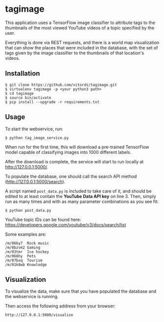 # tagimage

This application uses a TensorFlow image classifier to attribute tags to the thumbnails of the most viewed YouTube videos of a topic specified by the user. 

Everything is done via REST requests, and there is a world map visualization that can show the places that were included in the database, with the set of tags given by the image classifier to the thumbnails of that location's videos.

## Installation
```
$ git clone https://github.com/vitords/tagimage.git
$ virtualenv tagimage -p <your python3 path>
$ cd tagimage
$ source bin/activate
$ pip install --upgrade -r requirements.txt
```

## Usage
To start the webservice, run:
```
$ python tag_image_service.py
```
When run for the first time, this will download a pre-trained TensorFlow model capable of classifying images into 1000 different labels.

After the download is complete, the service will start to run locally at http://127.0.0.1:5000/.

To populate the database, one should call the search API method (http://127.0.0.1:5000/search). 

A script named `post_data.py` is included to take care of it, and should be edited to at least contain the **YouTube Data API key** on line 3. Then, simply run as many times and with as many parameter combinations as you see fit:
```
$ python post_data.py
```
YouTube topic IDs can be found here: https://developers.google.com/youtube/v3/docs/search/list

Some examples are:
```
/m/06by7  Rock music
/m/0bzvm2 Gaming
/m/03tmr  Ice hockey
/m/068hy  Pets
/m/07bxq  Tourism
/m/01k8wb Knowledge
```
## Visualization
To visualize the data, make sure that you have populated the database and the webservice is running. 

Then access the following address from your browser:
```
http://127.0.0.1:5000/visualize
```
